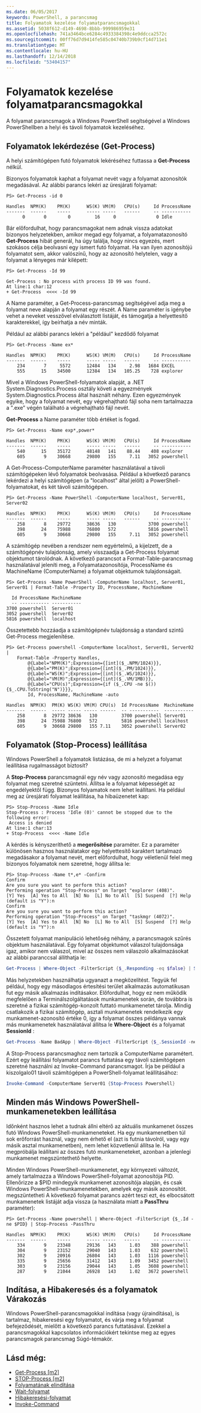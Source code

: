 ```yaml
---
ms.date: 06/05/2017
keywords: PowerShell, a parancsmag
title: Folyamatok kezelése folyamatparancsmagokkal
ms.assetid: 5038f612-d149-4698-8bbb-999986959e31
ms.openlocfilehash: 741a3464bce6284c4933384398c4e9ddcca2572c
ms.sourcegitcommit: 00ff76d7d9414fe585c04740b739b9cf14d711e1
ms.translationtype: MT
ms.contentlocale: hu-HU
ms.lasthandoff: 12/14/2018
ms.locfileid: "53404157"
---
```

# <a name="managing-processes-with-process-cmdlets"></a>Folyamatok kezelése folyamatparancsmagokkal

A folyamat parancsmagok a Windows PowerShell segítségével a Windows PowerShellben a helyi és távoli folyamatok kezeléséhez.

## <a name="getting-processes-get-process"></a>Folyamatok lekérdezése (Get-Process)

A helyi számítógépen futó folyamatok lekéréséhez futtassa a **Get-Process** nélkül.

Bizonyos folyamatok kaphat a folyamat nevét vagy a folyamat azonosítók megadásával. Az alábbi parancs lekéri az üresjárati folyamat:

```
PS> Get-Process -id 0

Handles  NPM(K)    PM(K)      WS(K) VM(M)   CPU(s)     Id ProcessName
-------  ------    -----      ----- -----   ------     -- -----------
      0       0        0         16     0               0 Idle
```

Bár előfordulhat, hogy parancsmagokat nem adnak vissza adatokat bizonyos helyzetekben, amikor megad egy folyamat, a folyamatazonosító **Get-Process** hibát generál, ha úgy találja, hogy nincs egyezés, mert szokásos célja beolvasni egy ismert futó folyamat. Ha van ilyen azonosítójú folyamatot sem, akkor valószínű, hogy az azonosító helytelen, vagy a folyamat a lényeges már kilépett:

```
PS> Get-Process -Id 99

Get-Process : No process with process ID 99 was found.
At line:1 char:12
+ Get-Process  <<<< -Id 99
```

A Name paraméter, a Get-Process-parancsmag segítségével adja meg a folyamat neve alapján a folyamat egy részét. A Name paraméter is igénybe vehet a neveket vesszővel elválasztott listáját, és támogatja a helyettesítő karakterekkel, így beírhatja a név minták.

Például az alábbi parancs lekéri a "például" kezdődő folyamat

```
PS> Get-Process -Name ex*

Handles  NPM(K)    PM(K)      WS(K) VM(M)   CPU(s)     Id ProcessName
-------  ------    -----      ----- -----   ------     -- -----------
    234       7     5572      12484   134     2.98   1684 EXCEL
    555      15    34500      12384   134   105.25    728 explorer
```

Mivel a Windows PowerShell-folyamatok alapját, a .NET System.Diagnostics.Process osztály követi a egyezmények System.Diagnostics.Process által használt néhány. Ezen egyezmények egyike, hogy a folyamat nevét, egy végrehajtható fájl soha nem tartalmazza a ".exe" végén található a végrehajtható fájl nevét.

**Get-Process** a Name paraméter több értéket is fogad.

```
PS> Get-Process -Name exp*,power*

Handles  NPM(K)    PM(K)      WS(K) VM(M)   CPU(s)     Id ProcessName
-------  ------    -----      ----- -----   ------     -- -----------
    540      15    35172      48148   141    88.44    408 explorer
    605       9    30668      29800   155     7.11   3052 powershell
```

A Get-Process-ComputerName paraméter használatával a távoli számítógépeken lévő folyamatok beolvasása. Például a következő parancs lekérdezi a helyi számítógépen (a "localhost" által jelölt) a PowerShell-folyamatokat, és két távoli számítógépen.

```
PS> Get-Process -Name PowerShell -ComputerName localhost, Server01, Server02

Handles  NPM(K)    PM(K)      WS(K) VM(M)   CPU(s)     Id ProcessName
-------  ------    -----      ----- -----   ------     -- -----------
    258       8    29772      38636   130            3700 powershell
    398      24    75988      76800   572            5816 powershell
    605       9    30668      29800   155     7.11   3052 powershell
```

A számítógép nevében a rendszer nem egyértelmű, a kijelzett, de a számítógépnév tulajdonság, amely visszaadja a Get-Process folyamat objektumot tárolódnak. A következő parancsot a Format-Table-parancsmag használatával jeleníti meg, a Folyamatazonosítója, ProcessName és MachineName (ComputerName) a folyamat objektumok tulajdonságait.

```
PS> Get-Process -Name PowerShell -ComputerName localhost, Server01, Server01 | Format-Table -Property ID, ProcessName, MachineName

  Id ProcessName MachineName
  -- ----------- -----------
3700 powershell  Server01
3052 powershell  Server02
5816 powershell  localhost
```

Összetettebb hozzáadja a számítógépnév tulajdonság a standard szintű Get-Process megjelenítése.

```
PS> Get-Process powershell -ComputerName localhost, Server01, Server02 |
    Format-Table -Property Handles,
        @{Label="NPM(K)";Expression={[int]($_.NPM/1024)}},
        @{Label="PM(K)";Expression={[int]($_.PM/1024)}},
        @{Label="WS(K)";Expression={[int]($_.WS/1024)}},
        @{Label="VM(M)";Expression={[int]($_.VM/1MB)}},
        @{Label="CPU(s)";Expression={if ($_.CPU -ne $()){$_.CPU.ToString("N")}}},
        Id, ProcessName, MachineName -auto

Handles  NPM(K)  PM(K) WS(K) VM(M) CPU(s)  Id ProcessName  MachineName
-------  ------  ----- ----- ----- ------  -- -----------  -----------
    258       8  29772 38636   130         3700 powershell Server01
    398      24  75988 76800   572         5816 powershell localhost
    605       9  30668 29800   155 7.11    3052 powershell Server02
```

## <a name="stopping-processes-stop-process"></a>Folyamatok (Stop-Process) leállítása

Windows PowerShell a folyamatok listázása, de mi a helyzet a folyamat leállítása rugalmasságot biztosít?

A **Stop-Process** parancsmagnál egy név vagy azonosító megadása egy folyamat meg szeretné szüntetni. Állítsa le a folyamat képességét az engedélyektől függ. Bizonyos folyamatok nem lehet leállítani. Ha például meg az üresjárati folyamat leállítása, ha hibaüzenetet kap:

```
PS> Stop-Process -Name Idle
Stop-Process : Process 'Idle (0)' cannot be stopped due to the following error:
 Access is denied
At line:1 char:13
+ Stop-Process  <<<< -Name Idle
```

A kérdés is kényszeríthető a **megerősítése** paraméter. Ez a paraméter különösen hasznos használatakor egy helyettesítő karaktert tartalmazó megadásakor a folyamat nevét, mert előfordulhat, hogy véletlenül felel meg bizonyos folyamatok nem szeretné, hogy állítsa le:

```
PS> Stop-Process -Name t*,e* -Confirm
Confirm
Are you sure you want to perform this action?
Performing operation "Stop-Process" on Target "explorer (408)".
[Y] Yes  [A] Yes to All  [N] No  [L] No to All  [S] Suspend  [?] Help
(default is "Y"):n
Confirm
Are you sure you want to perform this action?
Performing operation "Stop-Process" on Target "taskmgr (4072)".
[Y] Yes  [A] Yes to All  [N] No  [L] No to All  [S] Suspend  [?] Help
(default is "Y"):n
```

Összetett folyamat manipuláció lehetőség néhány, a parancsmagok szűrés objektum használatával. Egy folyamat objektumot válaszol tulajdonsága igaz, amikor nem válaszol, mivel az összes nem válaszoló alkalmazásokat az alábbi paranccsal állíthatja le:

```powershell
Get-Process | Where-Object -FilterScript {$_.Responding -eq $false} | Stop-Process
```

Más helyzetekben használhatja ugyanazt a megközelítést. Tegyük fel például, hogy egy másodlagos értesítési terület alkalmazás automatikusan fut egy másik alkalmazás indításakor. Előfordulhat, hogy ez nem működik megfelelően a Terminálszolgáltatások munkamenetek során, de továbbra is szeretné a fizikai számítógép-konzolt futtató munkamenetet tárolja. Mindig csatlakozik a fizikai számítógép, asztali munkamenetek rendelkezik egy munkamenet-azonosító értéke 0, így a folyamat összes példánya vannak más munkamenetek használatával állítsa le **Where-Object** és a folyamat **SessionId** :

```powershell
Get-Process -Name BadApp | Where-Object -FilterScript {$_.SessionId -neq 0} | Stop-Process
```

A Stop-Process parancsmaghoz nem tartozik a ComputerName paramétert. Ezért egy leállítási folyamatot parancs futtatása egy távoli számítógépen szeretné használni az Invoke-Command parancsmagot. Írja be például a kiszolgalo01 távoli számítógépen a PowerShell-folyamat leállításához:

```powershell
Invoke-Command -ComputerName Server01 {Stop-Process Powershell}
```

## <a name="stopping-all-other-windows-powershell-sessions"></a>Minden más Windows PowerShell-munkamenetekben leállítása

Időnként hasznos lehet a tudnak állni eltérő az aktuális munkamenet összes futó Windows PowerShell-munkameneteket. Ha egy munkamenetben túl sok erőforrást használ, vagy nem érhető el (azt is futnia távolról, vagy egy másik asztal munkamenetben), nem lehet közvetlenül állítsa le. Ha megpróbálja leállítani az összes futó munkameneteket, azonban a jelenlegi munkamenet megszüntethető helyette.

Minden Windows PowerShell-munkamenetet, egy környezeti változót, amely tartalmazza a Windows PowerShell-folyamat azonosítója PID. Ellenőrizze a $PID mindegyik munkamenet azonosítója alapján, és csak Windows PowerShell-munkamenetekben, amelyek egy másik azonosítót. megszüntetheti A következő folyamat parancs azért teszi ezt, és elbocsátott munkamenetek listáját adja vissza (a használata miatt a **PassThru** paraméter):

```
PS> Get-Process -Name powershell | Where-Object -FilterScript {$_.Id -ne $PID} | Stop-Process -PassThru

Handles  NPM(K)    PM(K)      WS(K) VM(M)   CPU(s)     Id ProcessName
-------  ------    -----      ----- -----   ------     -- -----------
    334       9    23348      29136   143     1.03    388 powershell
    304       9    23152      29040   143     1.03    632 powershell
    302       9    20916      26804   143     1.03   1116 powershell
    335       9    25656      31412   143     1.09   3452 powershell
    303       9    23156      29044   143     1.05   3608 powershell
    287       9    21044      26928   143     1.02   3672 powershell
```

## <a name="starting-debugging-and-waiting-for-processes"></a>Indítása, a Hibakeresés és a folyamatok Várakozás

Windows PowerShell-parancsmagokkal indítása (vagy újraindítása), is tartalmaz, hibakeresési egy folyamatot, és várja meg a folyamat befejeződését, mielőtt a következő parancs futtatásával. Ezekkel a parancsmagokkal kapcsolatos információkért tekintse meg az egyes parancsmagok parancsmag Súgó-témakör.

## <a name="see-also"></a>Lásd még:

- [Get-Process [m2]](https://technet.microsoft.com/en-us/library/27a05dbd-4b69-48a3-8d55-b295f6225f15)
- [STOP-Process [m2]](https://technet.microsoft.com/en-us/library/12454238-9881-457a-bde4-fb6cd124deec)
- [Folyamatának elindítása](https://technet.microsoft.com/en-us/library/41a7e43c-9bb3-4dc2-8b0c-f6c32962e72c)
- [Wait-folyamat](https://technet.microsoft.com/en-us/library/9222af7a-789d-4a09-aa90-09d7c256c799)
- [Hibakeresési-folyamat](https://technet.microsoft.com/en-us/library/eea1dace-3913-4dbd-b659-5a94a610eee1)
- [Invoke-Command](https://technet.microsoft.com/en-us/library/22fd98ba-1874-492e-95a5-c069467b8462)

